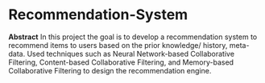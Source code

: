 # Recommendation-System

**Abstract** 
In this project the goal is to develop a recommendation system to recommend items to users based on the prior knowledge/ history, meta-data. Used techniques such as Neural Network-based Collaborative Filtering, Content-based Collaborative Filtering, and Memory-based Collaborative Filtering to design the recommendation engine.
